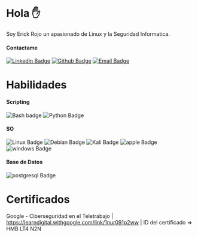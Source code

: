# Hola ✋

Soy Erick Rojo un apasionado de Linux y la Seguridad Informatica.

#### Contactame
[![Linkedin Badge](https://img.shields.io/badge/-0077b5?style=flat-square&logo=linkedin&logoColor=white&link=https://www.linkedin.com/in/erick-rojo-717328143/)](https://www.linkedin.com/in/erick-rojo-717328143/) [![Github Badge](https://img.shields.io/badge/-333?style=flat-square&logo=github&logoColor=white&link=https://github.com/rojosec)](https://github.com/rojosec) [![Email Badge](https://img.shields.io/badge/-333?style=flat-square&logo=microsoft-outlook&logoColor=white&link=mailto:erick.araos@outlook.com)](mailto:erick.araos@outlook.com)

# Habilidades

#### Scripting
![Bash badge](https://img.shields.io/badge/-000?style=flat-style&labelColor=000&logo=gnu-bash&logoColor=white&label=Bash)
![Python Badge](https://img.shields.io/badge/-000?style=flat-style&labelColor=000&logo=python&logoColor=white&label=Python)


#### SO
![Linux Badge](https://img.shields.io/badge/-000?style=flat-style&labelColor=000&logo=Linux&logoColor=white&label=Linux)
![Debian Badge](https://img.shields.io/badge/-000?style=flat-style&labelColor=000&logo=debian&logoColor=white&label=Debian)
![Kali Badge](https://img.shields.io/badge/-000?style=flat-style&labelColor=000&logo=kali-linux&logoColor=white&label=Kali)
![apple Badge](https://img.shields.io/badge/-000?style=flat-style&labelColor=000&logo=apple&logoColor=white&label=macOS)
![windows Badge](https://img.shields.io/badge/-000?style=flat-style&labelColor=000&logo=windows-10&logoColor=white&label=Windows)

#### Base de Datos
![postgresql Badge](https://img.shields.io/badge/-000?style=flat-style&labelColor=000&logo=postgresql&logoColor=white&label=Postgres)

# Certificados
Google - Ciberseguridad en el Teletrabajo | https://learndigital.withgoogle.com/link/1nur091p2ww | ID del certificado => HMB LT4 N2N
